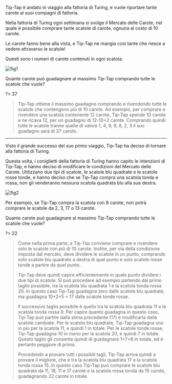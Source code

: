 Tip-Tap è andato in viaggio alla fattoria di Turing, e vuole riportare tante
carote ai suoi compagni di fattoria.

Nella fattoria di Turing ogni settimana si svolge il Mercato delle Carote, nel quale
è possibile comprare tante scatole di carote, ognuna al costo di $10$ carote.

Le carote fanno bene alla vista, e Tip-Tap ne mangia così tante che riesce a vedere attraverso le scatole!

Questi sono i numeri di carote contenuti in ogni scatola:

![fig1](fig1.asy?w=900)

Quante carote può guadagnare al massimo Tip-Tap comprando tutte le scatole che vuole?

?> 37

> Tip-Tap ottiene il massimo guadagno comprando e rivendendo tutte le scatole che contengono più di 10 carote. Ad esempio, per comprare e rivendere una scatola contenente 12 carote, Tip-Tap spende 10 carote e ne ricava 12, per un guadagno di 12-10=2 carote. Comprando quindi tutte le scatole tranne quelle di valore 1, 4, 9, 9, 8, 2, 3 il suo guadagno sarà di 37 carote.

---

Visto il grande successo del suo primo viaggio, Tip-Tap ha deciso di
tornare alla fattoria di Turing.

Questa volta, i coniglietti della fattoria di Turing hanno capito le intenzioni
di Tip-Tap, e hanno deciso di modificare le condizioni del Mercato delle Carote.
Utilizzano due tipi di scatole, le scatole blu quadrate e le scatole rosse tonde,
e hanno deciso che se Tip-Tap compra una scatola tonda e rossa, non gli venderanno nessuna scatola quadrata blu alla sua destra.

![fig2](fig2.asy?w=900)

Per esempio, se Tip-Tap compra la scatola con 8 carote, non potrà comprare
le scatole da 2, 3, 17 o 13 carote.

Quante carote può guadagnare al massimo Tip-Tap comprando tutte le scatole che vuole?

?> 22

> Come nella prima parte, a Tip-Tap conviene comprare e rivendere solo le scatole con più di 10 carote. Inoltre, per via della condizione imposta dal mercato, deve dividere le scatole in un punto, comprando solo scatole blu quadrate a destra di quel punto e solo scatole rosse tonde a partire da quel punto. 
> 
> Tip-Tap deve quindi capire efficientemente in quale punto dividere i due tipi di scatole. Si può procedere ad esempio partendo dal primo taglio possibile, tra la scatola blu quadrata 1 e la scatola tonda rossa 20. In questo caso Tip-Tap guadagna zero dalle scatole blu quadrate, ma guadagna 10+2+5 = 17 dalle scatole tonde rosse.
> 
> Il successivo taglio possibile è quello tra la scatola blu quadrata 11 e la scatola tonda rossa 9. Per capire quanto guadagna in questo caso, Tip-Tap può partire dalla stima precedente (17) e modificarla delle scatole cambiate. Per le scatole blu quadrate, Tip-Tap guadagna uno in più per la scatola 11, e quindi 1 in totale. Per le scatole tonde rosse, Tip-Tap guadagna 10 in meno per la scatola 20, e quindi 7 in totale. Questo taglio gli consente quindi di guadagnare 1+7=8 in totale, ed è pertanto peggiore di prima. 
> 
> Procedendo a provare tutti i possibili tagli, Tip-Tap arriva quindi a provare il migliore, che è tra la scatola blu quadrata 17 e la scatola tonda rossa 15. In questo caso Tip-Tap può comprare le scatole blu quadrate da 11, 18, 11 e 17 carote e la scatola rossa tonda da 15 carote, guadagnando 22 carote in totale.
